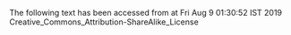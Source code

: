 The following text has been accessed from at Fri Aug 9 01:30:52 IST 2019
Creative_Commons_Attribution-ShareAlike_License
